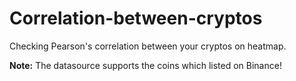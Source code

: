 # Correlation-between-cryptos

Checking Pearson's correlation between your cryptos on heatmap. 

**Note:** The datasource supports the coins which listed on Binance!
